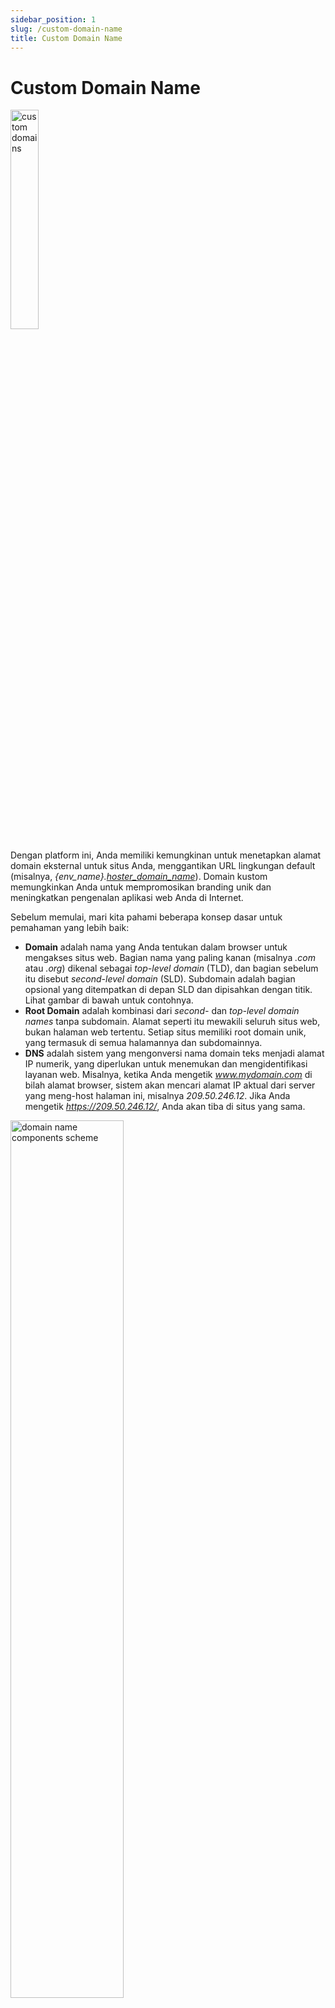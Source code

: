 ```yaml
---
sidebar_position: 1
slug: /custom-domain-name
title: Custom Domain Name
---
```

# Custom Domain Name

<img src="https://assets.dewacloud.com/dewacloud-docs/application_settings/domain-name-management/custom-domain-name/01-custom-domais.png" alt="custom domains" width="30%"/>

Dengan platform ini, Anda memiliki kemungkinan untuk menetapkan alamat domain eksternal untuk situs Anda, menggantikan URL lingkungan default (misalnya, _\{env_name\}.[hoster_domain_name](https://docs.dewacloud.com/docs/paas-hosting-providers/)_). Domain kustom memungkinkan Anda untuk mempromosikan branding unik dan meningkatkan pengenalan aplikasi web Anda di Internet.

Sebelum memulai, mari kita pahami beberapa konsep dasar untuk pemahaman yang lebih baik:

  * **Domain** adalah nama yang Anda tentukan dalam browser untuk mengakses situs web. Bagian nama yang paling kanan (misalnya _.com_ atau _.org_) dikenal sebagai _top-level domain_ (TLD), dan bagian sebelum itu disebut _second-level domain_ (SLD). Subdomain adalah bagian opsional yang ditempatkan di depan SLD dan dipisahkan dengan titik. Lihat gambar di bawah untuk contohnya.
  * **Root Domain** adalah kombinasi dari _second-_ dan _top-level domain names_ tanpa subdomain. Alamat seperti itu mewakili seluruh situs web, bukan halaman web tertentu. Setiap situs memiliki root domain unik, yang termasuk di semua halamannya dan subdomainnya.
  * **DNS** adalah sistem yang mengonversi nama domain teks menjadi alamat IP numerik, yang diperlukan untuk menemukan dan mengidentifikasi layanan web. Misalnya, ketika Anda mengetik _www.mydomain.com_ di bilah alamat browser, sistem akan mencari alamat IP aktual dari server yang meng-host halaman ini, misalnya _209.50.246.12_. Jika Anda mengetik _https://209.50.246.12/_, Anda akan tiba di situs yang sama.

<img src="https://assets.dewacloud.com/dewacloud-docs/application_settings/domain-name-management/custom-domain-name/02-domain-name-components-scheme.png" alt="domain name components scheme" width="60%"/>

:::tip
Platform ini juga mendukung penuh gTLD + IDN Domain Names, sehingga Anda dapat menggunakan nama top-level domain yang terinternasionalisasi dan generik untuk domain eksternal Anda.
:::

Untuk menambahkan domain kustom, ikuti langkah-langkah berikut:

  * [beli domain kustom](https://docs.dewacloud.com/docs/how-to-buy-a-domain-name)
  * [konfigurasi catatan DNS](https://docs.dewacloud.com/docs/how-to-configure-dns-record)
  * [hubungkan nama domain](https://docs.dewacloud.com/docs/how-to-bind-domain-to-environment) (jika diperlukan)

## Cara Membeli Nama Domain{#how-to-buy-a-domain-name}

Langkah-langkah yang tepat dapat bervariasi berdasarkan pendaftar domain Anda. Sebagai contoh, kami menggunakan [GoDaddy](https://www.godaddy.com/).

1\. Masuk ke akun Anda atau daftar akun baru. Buka opsi **Sign In** di bagian atas dan klik tombol yang sama.

<img src="https://assets.dewacloud.com/dewacloud-docs/application_settings/domain-name-management/custom-domain-name/03-log-into-domain-registrar.png" alt="log into domain registrar" width="100%"/>

2\. Beralih ke halaman manajemen akun Anda dengan mengklik tombol **Visit My Account**.

<img src="https://assets.dewacloud.com/dewacloud-docs/application_settings/domain-name-management/custom-domain-name/04-manage-dns-account.png" alt="manage DNS account" width="100%"/>

3\. Jika Anda belum memiliki domain, klik tautan _**Get one now**_ dan ikuti langkah-langkah yang disediakan untuk memilih dan membeli domain.

<img src="https://assets.dewacloud.com/dewacloud-docs/application_settings/domain-name-management/custom-domain-name/05-get-custom-domain-name.png" alt="get custom domain name" width="100%"/>

## Cara Mengonfigurasi Catatan DNS{#how-to-configure-dns-record}

Setelah Anda memiliki [domain sendiri](https://docs.dewacloud.com/docs/how-to-buy-a-domain-name), proses menambahkan catatan DNS baru cukup sederhana (contoh menggunakan [GoDaddy](https://www.godaddy.com/)):

<img src="https://assets.dewacloud.com/dewacloud-docs/application_settings/domain-name-management/custom-domain-name/05-1-godaddy-add-dns-a-record.gif" alt="GoDaddy add DNS A Record" width="100%"/>

Ada [berbagai jenis catatan DNS](https://docs.dewacloud.com/docs/which-dns-record-to-use), yang dapat digunakan untuk mengarahkan ke lingkungan Anda:

  * _**[CNAME](https://en.wikipedia.org/wiki/CNAME_record)**_ \- memetakan domain kustom Anda ke domain lingkungan (memerlukan tambahan [pengikatan domain](https://docs.dewacloud.com/docs/how-to-bind-domain-to-environment) melalui dashboard platform)
  * _**[ANAME](https://en.wikipedia.org/wiki/CNAME_record#ANAME_record)**_ (jika didukung oleh server DNS Anda) - memetakan seluruh [root domain](https://docs.dewacloud.com/docs/root-domain) (misalnya _example.com_) ke domain lingkungan Anda atau root domain lainnya
  * _**A Record**_ \- memetakan domain kustom Anda ke IP publik (memerlukan alamat IP eksternal yang terpasang di lingkungan)

:::note
Catatan DNS CNAME/ANAME dapat digunakan dengan **Shared Load Balancer** (yaitu tanpa IP publik). Namun, untuk lingkungan produksi, disarankan untuk menambahkan IP publik dan mengonfigurasi **A Record**. Dalam kasus pengaturan **Private Cloud**, ketika pemilik platform mengendalikan semua lingkungan, keterbatasan **Shared Load Balancer** dapat dinonaktifkan, sehingga penggunaan CNAME menjadi opsi yang siap untuk produksi.
:::

Berikut langkah-langkah untuk mengonfigurasi catatan untuk nama domain Anda.

1\. Temukan domain yang diperlukan di pendaftar domain Anda, dan klik **Manage DNS**.

<img src="https://assets.dewacloud.com/dewacloud-docs/application_settings/domain-name-management/custom-domain-name/06-manage-domain-name.png" alt="manage domain name" width="100%"/>

2\. Di bagian bawah bagian _**Records**_, klik tombol **Add**.

<img src="https://assets.dewacloud.com/dewacloud-docs/application_settings/domain-name-management/custom-domain-name/07-add-dns-record-to-domain-name.png" alt="add DNS record to domain name" width="100%"/>

3\. Di dalam bingkai **Add Zone Record** yang ditampilkan, pilih [opsi yang diperlukan](https://docs.dewacloud.com/docs/which-dns-record-to-use) dari daftar drop-down **Type** (misalnya _A Record_).

<img src="https://assets.dewacloud.com/dewacloud-docs/application_settings/domain-name-management/custom-domain-name/08-select-dns-record-type.png" alt="select DNS record type" width="100%"/>

4\. Selesaikan penambahan catatan yang dipilih.

<img src="https://assets.dewacloud.com/dewacloud-docs/application_settings/domain-name-management/custom-domain-name/09-configure-dns-a-record.png" alt="configure DNS a record" width="100%"/>

Dalam kasus kami, untuk **A Record**:

  * **Host** \- masukkan nama host yang terhubung dengan A Record - dalam kasus kami, cukup ketik _@_ untuk mengarahkan catatan langsung ke nama domain Anda
  * **Points to** \- tentukan alamat IP eksternal dari titik masuk lingkungan Anda
:::tip
Untuk mendapatkan IP ini, buka node server aplikasi (load balancer) Anda untuk melihat alamat IP publik Anda.
:::
  * **TTL** \- pilih berapa lama server DNS harus menyimpan informasi A Record dalam cache (yaitu penundaan sebelum pengaturan baru diterapkan jika terjadi perubahan di masa mendatang)

Klik **Save**.

:::note
Setiap perubahan DNS yang Anda buat dapat memerlukan waktu hingga 48 jam untuk dipantau di seluruh Internet.
:::

### Catatan DNS Mana yang Harus Digunakan?{#which-dns-record-to-use}

Periksa aturan umum dan contoh berikut:

  * gunakan **A Record** jika lingkungan Anda menggunakan [IP publik](https://docs.dewacloud.com/docs/public-ip/)

```
name1.mydomain.com > 111.111.111.111  
name2.mydomain.com > 111.111.111.112
```

  * gunakan **CNAME** jika Anda ingin alias domain kustom ke nama lingkungan (memerlukan [pengikatan domain](https://docs.dewacloud.com/docs/how-to-bind-domain-to-environment))

```
name1.mydomain.com > env1.hosterdomain.com  
name2.mydomain.com > env2.hosterdomain.com
```

  * gunakan **ANAME** jika Anda perlu mengarahkan satu zona DNS ([root domain](https://docs.dewacloud.com/docs/root-domain)) ke yang lain dengan semua subdomainnya diselesaikan melalui subdomain yang sama

```
mydomain.com > hosterdomain.com  
{subdomain}.mydomain.com > {subdomain}.hosterdomain.com
```

```
mynewcompany.com > myoldcompany.com  
{subdomain}.mynewcompany.com > {subdomain}.myoldcompany.com
```

```
mydomain.com > env1.hosterdomain.com (memerlukan [pengikatan domain](https://docs.dewacloud.com/docs/how-to-bind-domain-to-environment))  
{subdomain}.mydomain.com > {subdomain}.env1.hosterdomain.com
```

## Cara Menghubungkan Domain ke Lingkungan{#how-to-bind-domain-to-environment}

Saat bekerja **tanpa IP publik** (yaitu catatan DNS diarahkan ke nama lingkungan melalui [CNAME atau ANAME](https://docs.dewacloud.com/docs/which-dns-record-to-use)), Anda perlu **mengikat** nama domain yang sesuai. Ini diperlukan agar **Shared Load Balancers** dapat mengarahkan lalu lintas dengan benar ke lingkungan target.

:::note
Pengikatan domain kustom melalui dashboard platform tidak diperlukan jika IP publik diaktifkan untuk lingkungan, karena lalu lintas masuk melewati **SLBs**.
:::

1\. Di dalam dashboard platform, klik tombol **Settings** (ikon kunci inggris) untuk lingkungan yang perlu Anda hubungkan dengan nama domain.

<img src="https://assets.dewacloud.com/dewacloud-docs/application_settings/domain-name-management/custom-domain-name/11-environment-settings.png" alt="environment settings" width="100%"/>

2\. Di dalam tab menu _**Custom Domains**_ yang dipilih secara otomatis, gunakan bagian _Domain Binding_ untuk menentukan nama domain Anda (misalnya _www.myexternaldomain.com_ atau _myexternaldomain.com_) dan klik tombol **Bind**.

<img src="https://assets.dewacloud.com/dewacloud-docs/application_settings/domain-name-management/custom-domain-name/12-bind-custom-domain-to-environment.png" alt="bind custom domain to environment" width="100%"/>

:::note
Diperlukan waktu beberapa menit hingga pengaturan URL baru ini berlaku.
:::

Selesai! Lingkungan Anda sekarang dapat diakses menggunakan nama domain uniknya.

## Baca Juga{#whats-next}

  * [Shared Load Balancer](https://docs.dewacloud.com/docs/shared-load-balancer/)
  * [Public IP](https://docs.dewacloud.com/docs/public-ip/)
  * [Swap Domains](https://docs.dewacloud.com/docs/swap-domains/)
  * [Secure Sockets Layer](https://docs.dewacloud.com/docs/secure-sockets-layer/)